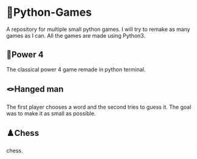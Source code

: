 # 🐍Python-Games

A repository for multiple small python games. I will try to remake as many games as I can.
All the games are made using Python3.

## 🔴Power 4

The classical power 4 game remade in python terminal.

## 🪢Hanged man

The first player chooses a word and the second tries to guess it.
The goal was to make it as small as possible.

## ♟️Chess

chess.

